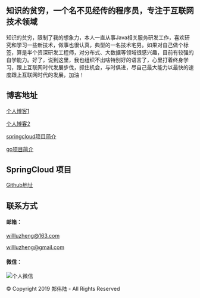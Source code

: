 ## 知识的贫穷，一个名不见经传的程序员，专注于互联网技术领域

知识的贫穷，限制了我的想象力，本人一直从事Java相关服务研发工作，喜欢研究和学习一些新技术，做事也很认真，典型的一名技术宅男。如果对自己做个标签，算是半个资深研发工程师，对分布式、大数据等领域很感兴趣，目前有较强的自学能力。好了，说到这里，我也组织不出啥特别好的语言了，心里打着终身学习，跟上互联网时代发展步伐，抓住机会，与时俱进，尽自己最大能力以最快的速度跟上互联网时代的发展，加油！

## 博客地址
[个人博客1](https://willlu.cn) 

[个人博客2](https://blog.willlu.cn) 

[springcloud项目简介](https://sc.willlu.cn)

[go项目简介](https://github.com/romeoblog/go)

## SpringCloud 项目
[Github地址](https://github.com/romeoblog/spring-cloud)

## 联系方式

#### 邮箱：
willluzheng@163.com

willluzheng@gmail.com

#### 微信：
![个人微信](http://cdn.willlu.cn/%E5%BE%AE%E4%BF%A1%E4%B8%AA%E4%BA%BA%E5%90%8D%E7%89%87.jpeg)

© Copyright 2019 郑伟陆 - All Rights Reserved
